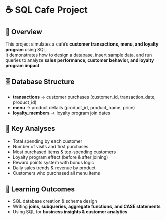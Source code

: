 # ☕ SQL Cafe Project

## 📌 Overview
This project simulates a café’s **customer transactions, menu, and loyalty program** using SQL.  
It demonstrates how to design a database, insert sample data, and run queries to analyze **sales performance, customer behavior, and loyalty program impact**.

## 🗄️ Database Structure
- **transactions** → customer purchases (customer_id, transaction_date, product_id)  
- **menu** → product details (product_id, product_name, price)  
- **loyalty_members** → loyalty program join dates  

## 🔑 Key Analyses
- Total spending by each customer  
- Number of visits and first purchases  
- Most purchased items & top-spending customers  
- Loyalty program effect (before & after joining)  
- Reward points system with bonus logic  
- Daily sales trends & revenue by product  
- Customers who purchased all menu items  

## 🎯 Learning Outcomes
- SQL database creation & schema design  
- Writing **joins, subqueries, aggregate functions, and CASE statements**  
- Using SQL for **business insights & customer analytics**
